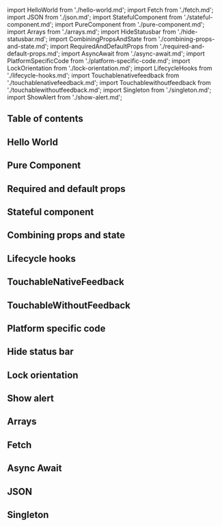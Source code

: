 import HelloWorld from './hello-world.md';
import Fetch from './fetch.md';
import JSON from './json.md';
import StatefulComponent from './stateful-component.md';
import PureComponent from './pure-component.md';
import Arrays from './arrays.md';
import HideStatusbar from './hide-statusbar.md';
import CombiningPropsAndState from './combining-props-and-state.md';
import RequiredAndDefaultProps from './required-and-default-props.md';
import AsyncAwait from './async-await.md';
import PlatformSpecificCode from './platform-specific-code.md';
import LockOrientation from './lock-orientation.md';
import LifecycleHooks from './lifecycle-hooks.md';
import Touchablenativefeedback from './touchablenativefeedback.md';
import Touchablewithoutfeedback from './touchablewithoutfeedback.md';
import Singleton from './singleton.md';
import ShowAlert from './show-alert.md';

<div className="toc-container">

## Table of contents

<!--
    Put empty heading because remark-toc replaces content until the first heading of the same level,
    so it removes closing div tag
-->

##

</div>

## Hello World

<HelloWorld />

## Pure Component

<PureComponent />

## Required and default props

<RequiredAndDefaultProps />

## Stateful component

<StatefulComponent />

## Combining props and state

<CombiningPropsAndState />

## Lifecycle hooks

<LifecycleHooks />

## TouchableNativeFeedback

<Touchablenativefeedback />

## TouchableWithoutFeedback

<Touchablewithoutfeedback />

## Platform specific code

<PlatformSpecificCode />

## Hide status bar

<HideStatusbar />

## Lock orientation

<LockOrientation />

## Show alert

<ShowAlert />

## Arrays

<Arrays />

## Fetch

<Fetch />

## Async Await

<AsyncAwait />

## JSON

<JSON />

## Singleton

<Singleton />
